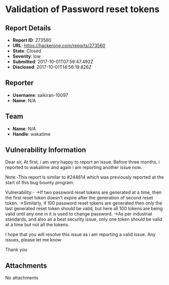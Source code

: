 # Validation of Password reset tokens

## Report Details
- **Report ID**: 273560
- **URL**: https://hackerone.com/reports/273560
- **State**: Closed
- **Severity**: low
- **Submitted**: 2017-10-01T07:59:47.492Z
- **Disclosed**: 2017-10-01T14:56:19.826Z

## Reporter
- **Username**: saikiran-10097
- **Name**: N/A

## Team
- **Name**: N/A
- **Handle**: wakatime

## Vulnerability Information
Dear sir,
At first, i am very happy to report an issue.  Before three months, i reported to wakatime and again i am reporting another issue now.

Note:-This report is similar to #244614 which was previously reported at the start of this bug bounty program.

Vulnerability:-
->If two password reset tokens are generated at a time, then the first reset token doesn't expire after the generation of second reset token.
->Similarly, if 100 password reset tokens are generated then only the last generated reset token should be valid, but here all 100 tokens are being valid until any one in it is used to change password.
->As per industrial standards, and also as a best security issue, only one token should be valid at a time but not all the tokens.

I hope that you will resolve this issue as i am reporting a valid issue.  Any issues, please let me know

Thank you

## Attachments
No attachments
